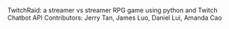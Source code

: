 TwitchRaid: a streamer vs streamer RPG game using python and Twitch Chatbot API
 Contributors: Jerry Tan, James Luo, Daniel Lui, Amanda Cao 
